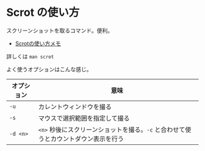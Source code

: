 # Scrot の使い方

スクリーンショットを取るコマンド。便利。

* [Scrotの使い方メモ](http://d.hatena.ne.jp/ino46/20100919/1284904800)

詳しくは `man scrot`

よく使うオプションはこんな感じ。

|オプション| 意味                                                                                |
|----------|-------------------------------------------------------------------------------------|
| `-u`     | カレントウィンドウを撮る                                                            |
| `-s`     | マウスで選択範囲を指定して撮る                                                      |
| `-d <n>` | `<n>` 秒後にスクリーンショットを撮る。`-c` と合わせて使うとカウントダウン表示を行う |



